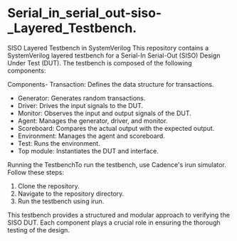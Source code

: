 # Serial_in_serial_out-siso-_Layered_Testbench.
SISO Layered Testbench in SystemVerilog
This repository contains a SystemVerilog layered testbench for a Serial-In Serial-Out (SISO) Design Under Test (DUT). The testbench is composed of the following components:

Components- Transaction: Defines the data structure for transactions.
- Generator: Generates random transactions.
- Driver: Drives the input signals to the DUT.
- Monitor: Observes the input and output signals of the DUT.
- Agent: Manages the generator, driver, and monitor.
- Scoreboard: Compares the actual output with the expected output.
- Environment: Manages the agent and scoreboard.
- Test: Runs the environment.
- Top module: Instantiates the DUT and interface.

Running the TestbenchTo run the testbench, use Cadence's irun simulator. Follow these steps:

1. Clone the repository.
2. Navigate to the repository directory.
3. Run the testbench using irun.

This testbench provides a structured and modular approach to verifying the SISO DUT. Each component plays a crucial role in ensuring the thorough testing of the design.
